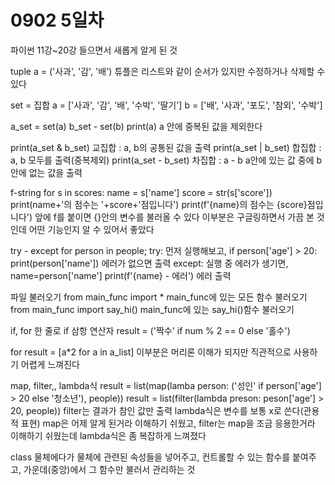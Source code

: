 # 0902 5일차

파이썬 11강~20강 들으면서 새롭게 알게 된 것

tuple
a = ('사과', '감', '배')
튜플은 리스트와 같이 순서가 있지만 수정하거나 삭제할 수 있다

set = 집합
a = ['사과', '감', '배', '수박', '딸기']
b = ['배', '사과', '포도', '참외', '수박']

a_set = set(a)
b_set - set(b)
print(a) a 안에 중복된 값을 제외한다

print(a_set & b_set) 교집합 : a, b의 공통된 값을 출력
print(a_set | b_set) 합집합 : a, b 모두를 출력(중복제외)
print(a_set - b_set) 차집합 : a - b a안에 있는 값 중에 b안에 없는 값을 출력

f-string
for s in scores:
    name = s['name']
    score = str(s['score'])
    print(name+'의 점수는 '+score+'점입니다')
    print(f'{name}의 점수는 {score}점입니다') 앞에 f를 붙이면 {}안의 변수를 불러올 수 있다
이부분은 구글링하면서 가끔 본 것인데 어떤 기능인지 알 수 있어서 좋았다

try - except
for person in people;
    try: 먼저 실행해보고, 
        if person['age'] > 20:
            print(person['name']) 에러가 없으면 출력
    except: 실행 중 에러가 생기면,
        name=person['name']
        print(f'{name} - 에러') 에러 출력

파일 불러오기
from main_func import * main_func에 있는 모든 함수 불러오기
from main_func import say_hi() main_func에 있는 say_hi()함수 불러오기

if, for 한 줄로
if 삼항 연산자
result = ('짝수' if num % 2 == 0 else '홀수')

for
result = [a*2 for a in a_list]
이부분은 머리론 이해가 되지만 직관적으로 사용하기 어렵게 느껴진다

map, filter,, lambda식
result = list(map(lamba person: ('성인' if person['age'] > 20 else '청소년'), people))
result = list(filter(lambda preson: peson['age'] > 20, people)) filter는 결과가 참인 값만 출력
lambda식은 변수를 보통 x로 쓴다(관용적 표현)
map은 어제 알게 된거라 이해하기 쉬웠고, filter는 map을 조금 응용한거라 이해하기 쉬웠는데 lambda식은 좀 복잡하게 느껴졌다

class
물체에다가 물체에 관련된 속성들을 넣어주고, 컨트롤할 수 있는 함수를 붙여주고, 가운데(중앙)에서 그 함수만 불러서 관리하는 것